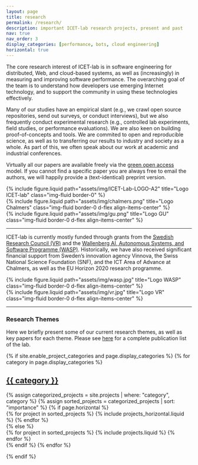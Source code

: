 ```yaml
---
layout: page
title: research
permalink: /research/
description: important ICET-lab research projects, present and past
nav: true
nav_order: 3
display_categories: [performance, bots, cloud engineering]
horizontal: true
---
```


<div class="row">
  <div class="col-md-8 justify-content-sm-center">
    <p>
      The core research interest of ICET-lab is in software engineering for distributed, Web, and cloud-based systems, as well as (increasingly) in measuring and improving software performance. The overarching goal of the team is to understand how developers use emerging Internet technology, and to support the community in using these technologies effectively.
    </p>
    <p>
      Many of our studies have an empirical slant (e.g., we crawl open source repositories, send out surveys, or conduct interviews), but we also frequently conduct experimental research (e.g., controlled lab experiments, field studies, or performance evaluations). We are also keen on building proof-of-concepts and tools. We are commited to open and reproducible science, as well as to transferring our results to industry and society as a whole. As part of this, we often speak about our work at academic and industrial conferences.
    </p>
    <p>
      Virtually all our papers are available freely via the <a href="https://avandeursen.com/2016/11/06/green-open-access-faq/">green open access</a> model. If you cannot find a specific paper you are always free to email the authors, we will happily provide a (text-identical) preprint version.
    </p>
  </div>
  <div class="col-md-4 d-sm-none">
      <div class="row justify-content-sm-center">
        <div class="col-sm-8 mt-3 mt-md-0">
            {% include figure.liquid path="assets/img/ICET-Lab-LOGO-A2" title="Logo ICET-lab" class="img-fluid border-0" %}
        </div>  
      </div>
      <div class="row align-items-center">
        <div class="col-sm-6 mt-3 mt-md-0">
            {% include figure.liquid path="assets/img/chalmers.png" title="Logo Chalmers" class="img-fluid border-0 d-flex align-items-center" %}
        </div>
        <div class="col-sm-6 mt-3 mt-md-0">
            {% include figure.liquid path="assets/img/gu.png" title="Logo GU" class="img-fluid border-0 d-flex align-items-center" %}
        </div>
      </div>
    </div>
</div>

<hr />

<div class="row">
  <div class="col-md-8 justify-content-sm-center">
    <p>
      ICET-lab is currently mostly funded through grants from the <a href="http://vr.se/">Swedish Research Council (VR)</a> and the <a href="http://wasp-sweden.org/">Wallenberg AI, Autonomous Systems, and Software Programme (WASP)</a>. Historically, we have also received significant financial support from Sweden’s innovation agency Vinnova, the Swiss National Science Foundation (SNF), and the ICT Area of Advance at Chalmers, as well as the EU Horizon 2020 research programme.
    </p>
  </div>
  <div class="col-md-4 d-sm-none">
    <div class="row">
        <div class="col-sm-12 mt-3 mt-md-0">
          {% include figure.liquid path="assets/img/wasp.jpg" title="Logo WASP" class="img-fluid border-0 d-flex align-items-center" %}
        </div>
    </div>
    <div class="row justify-content-sm-center">
        <div class="col-sm-6 mt-3 mt-md-0">
          {% include figure.liquid path="assets/img/vr.jpg" title="Logo VR" class="img-fluid border-0 d-flex align-items-center" %}
        </div>
      </div>
  </div>
</div>

<hr />

<h3> Research Themes </h3>
<p>
  Here we briefly present some of our current research themes, as well as key papers for each theme. Please see <a href="https://www.icet-lab.eu/publications/">here</a> for a complete publication list of the lab.
</p>

<!-- pages/projects.md -->
<div class="projects">
{% if site.enable_project_categories and page.display_categories %}
  <!-- Display categorized projects -->
  {% for category in page.display_categories %}
  <a id="{{ category }}" href=".#{{ category }}">
    <h2 class="category">{{ category }}</h2>
  </a>
  {% assign categorized_projects = site.projects | where: "category", category %}
  {% assign sorted_projects = categorized_projects | sort: "importance" %}
  <!-- Generate cards for each project -->
  {% if page.horizontal %}
  <div class="container">
    <div class="row row-cols-1 row-cols-md-2">
    {% for project in sorted_projects %}
      {% include projects_horizontal.liquid %}
    {% endfor %}
    </div>
  </div>
  {% else %}
  <div class="row row-cols-1 row-cols-md-3">
    {% for project in sorted_projects %}
      {% include projects.liquid %}
    {% endfor %}
  </div>
  {% endif %}
  {% endfor %}

{% endif %}